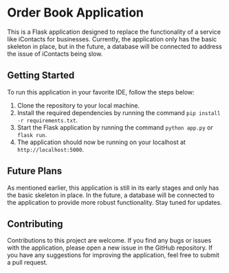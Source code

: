 # Order Book Application

This is a Flask application designed to replace the functionality of a service like iContacts for businesses. Currently, the application only has the basic skeleton in place, but in the future, a database will be connected to address the issue of iContacts being slow.

## Getting Started

To run this application in your favorite IDE, follow the steps below:

1. Clone the repository to your local machine.
2. Install the required dependencies by running the command `pip install -r requirements.txt`.
3. Start the Flask application by running the command `python app.py` or `flask run`.
4. The application should now be running on your localhost at `http://localhost:5000`.

## Future Plans

As mentioned earlier, this application is still in its early stages and only has the basic skeleton in place. In the future, a database will be connected to the application to provide more robust functionality. Stay tuned for updates.

## Contributing

Contributions to this project are welcome. If you find any bugs or issues with the application, please open a new issue in the GitHub repository. If you have any suggestions for improving the application, feel free to submit a pull request.
